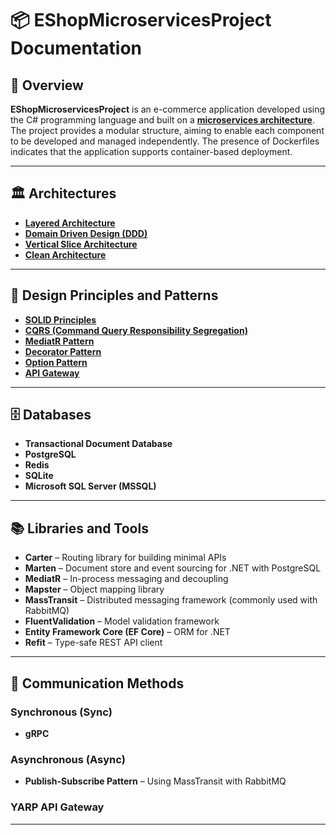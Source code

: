 # 📦 EShopMicroservicesProject Documentation

## 📌 Overview

**EShopMicroservicesProject** is an e-commerce application developed using the C# programming language and built on a **[microservices architecture](https://github.com/tunahankilic48/DICTIONARY-SOZLUK/blob/main/ENGLISH/MicroserviceArchitecture.md)**. The project provides a modular structure, aiming to enable each component to be developed and managed independently. The presence of Dockerfiles indicates that the application supports container-based deployment.

---

## 🏛️ Architectures

- **[Layered Architecture](https://github.com/tunahankilic48/DICTIONARY-SOZLUK/blob/main/ENGLISH/LayeredArchitecture.md)**
- **[Domain Driven Design (DDD)](https://github.com/tunahankilic48/DICTIONARY-SOZLUK/blob/main/ENGLISH/DomainDrivenDesign.md)**
- **[Vertical Slice Architecture](https://github.com/tunahankilic48/DICTIONARY-SOZLUK/blob/main/ENGLISH/VerticalSliceArchitecture.md)**
- **[Clean Architecture](https://github.com/tunahankilic48/DICTIONARY-SOZLUK/blob/main/ENGLISH/CleanArchitecture.md)**

---

## 🧩 Design Principles and Patterns

- **[SOLID Principles](https://github.com/tunahankilic48/DICTIONARY-SOZLUK/blob/main/ENGLISH/SOLIDPrinciples.md)**
- **[CQRS (Command Query Responsibility Segregation)](https://github.com/tunahankilic48/DICTIONARY-SOZLUK/blob/main/ENGLISH/CQRS.md)**
- **[MediatR Pattern](https://github.com/tunahankilic48/DICTIONARY-SOZLUK/blob/main/ENGLISH/MediatRPattern.md)**
- **[Decorator Pattern](https://github.com/tunahankilic48/DICTIONARY-SOZLUK/blob/main/ENGLISH/DecoratorPattern.md)**
- **[Option Pattern](https://github.com/tunahankilic48/DICTIONARY-SOZLUK/blob/main/ENGLISH/OptionPattern.md)**
- **[API Gateway](https://github.com/tunahankilic48/DICTIONARY-SOZLUK/blob/main/ENGLISH/APIGateway.md)**

---

## 🗄️ Databases

- **Transactional Document Database**
- **PostgreSQL**
- **Redis**
- **SQLite**
- **Microsoft SQL Server (MSSQL)**

---

## 📚 Libraries and Tools

- **Carter** – Routing library for building minimal APIs  
- **Marten** – Document store and event sourcing for .NET with PostgreSQL  
- **MediatR** – In-process messaging and decoupling  
- **Mapster** – Object mapping library  
- **MassTransit** – Distributed messaging framework (commonly used with RabbitMQ)  
- **FluentValidation** – Model validation framework  
- **Entity Framework Core (EF Core)** – ORM for .NET  
- **Refit** – Type-safe REST API client  

---

## 🔌 Communication Methods

### Synchronous (Sync)

- **gRPC**

### Asynchronous (Async)

- **Publish-Subscribe Pattern** – Using MassTransit with RabbitMQ

### YARP API Gateway
---
